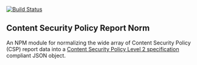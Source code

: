 [![Build Status](https://travis-ci.org/tollmanz/csp-report-norm.svg?branch=master)](https://travis-ci.org/tollmanz/csp-report-norm)

## Content Security Policy Report Norm

An NPM module for normalizing the wide array of Content Security Policy (CSP) report data into a [Content Security Policy Level 2 specification](http://www.w3.org/TR/CSP2/) compliant JSON object.
